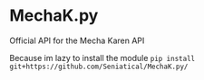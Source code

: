 # MechaK.py
Official API for the Mecha Karen API

Because im lazy to install the module `pip install git+https://github.com/Seniatical/MechaK.py/`
